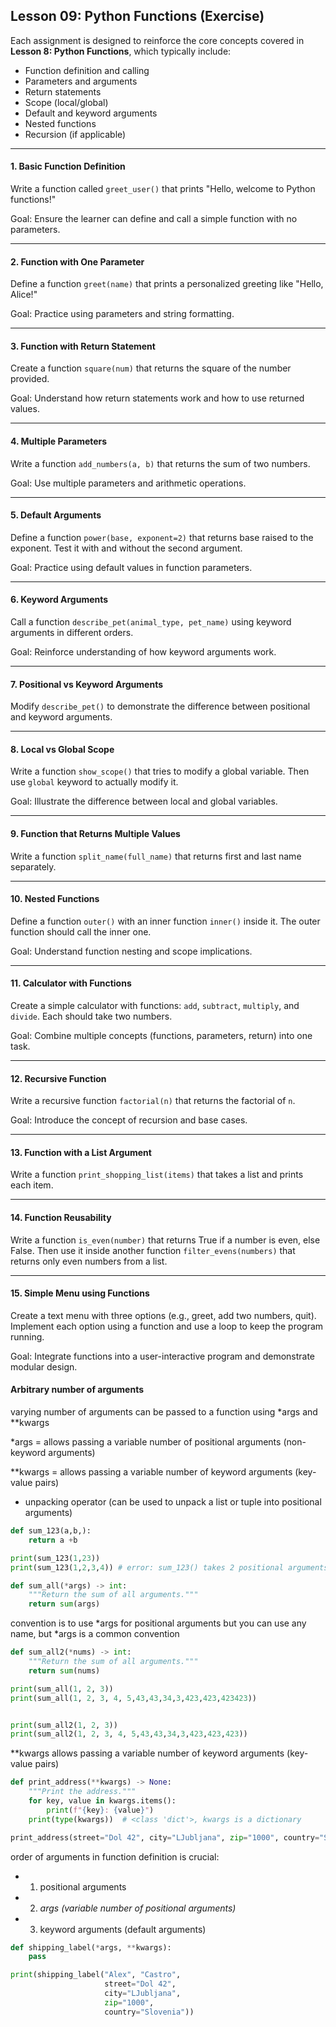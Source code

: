 
## **Lesson 09: Python Functions (Exercise)**

Each assignment is designed to reinforce the core concepts covered in **Lesson 8: Python Functions**, which typically include:

* Function definition and calling
* Parameters and arguments
* Return statements
* Scope (local/global)
* Default and keyword arguments
* Nested functions
* Recursion (if applicable)


---

#### **1. Basic Function Definition**

Write a function called `greet_user()` that prints "Hello, welcome to Python functions!"

Goal: Ensure the learner can define and call a simple function with no parameters.

---

#### **2. Function with One Parameter**

Define a function `greet(name)` that prints a personalized greeting like "Hello, Alice!"

Goal: Practice using parameters and string formatting.

---

#### **3. Function with Return Statement**

Create a function `square(num)` that returns the square of the number provided.

Goal:  Understand how return statements work and how to use returned values.

---

#### **4. Multiple Parameters**

Write a function `add_numbers(a, b)` that returns the sum of two numbers.

Goal:  Use multiple parameters and arithmetic operations.

---

#### **5. Default Arguments**

Define a function `power(base, exponent=2)` that returns base raised to the exponent. Test it with and without the second argument.

Goal: Practice using default values in function parameters.

---

#### **6. Keyword Arguments**

Call a function `describe_pet(animal_type, pet_name)` using keyword arguments in different orders.

Goal: Reinforce understanding of how keyword arguments work.

---

#### **7. Positional vs Keyword Arguments**


Modify `describe_pet()` to demonstrate the difference between positional and keyword arguments.


---

#### **8. Local vs Global Scope**

Write a function `show_scope()` that tries to modify a global variable. Then use `global` keyword to actually modify it.

Goal: Illustrate the difference between local and global variables.

---

#### **9. Function that Returns Multiple Values**

Write a function `split_name(full_name)` that returns first and last name separately.


---

#### **10. Nested Functions**

Define a function `outer()` with an inner function `inner()` inside it. The outer function should call the inner one.

Goal: Understand function nesting and scope implications.

---

#### **11. Calculator with Functions**

Create a simple calculator with functions: `add`, `subtract`, `multiply`, and `divide`. Each should take two numbers.

Goal: Combine multiple concepts (functions, parameters, return) into one task.

---

#### **12. Recursive Function**

Write a recursive function `factorial(n)` that returns the factorial of `n`.

Goal: Introduce the concept of recursion and base cases.

---

#### **13. Function with a List Argument**

Write a function `print_shopping_list(items)` that takes a list and prints each item.


---

#### **14. Function Reusability**

Write a function `is_even(number)` that returns True if a number is even, else False. Then use it inside another function `filter_evens(numbers)` that returns only even numbers from a list.


---

#### **15. Simple Menu using Functions**

Create a text menu with three options (e.g., greet, add two numbers, quit). Implement each option using a function and use a loop to keep the program running.

Goal: Integrate functions into a user-interactive program and demonstrate modular design.





####  Arbitrary number of arguments

varying number of arguments can be passed to a function using *args and **kwargs

 *args = allows passing a variable number of positional arguments (non-keyword arguments)
 
 **kwargs = allows passing a variable number of keyword arguments (key-value pairs)
 
 * unpacking operator (can be used to unpack a list or tuple into positional arguments)

```python
def sum_123(a,b,):
    return a +b 
```

```python
print(sum_123(1,23))
print(sum_123(1,2,3,4)) # error: sum_123() takes 2 positional arguments but 4 were given
```

```python
def sum_all(*args) -> int:
    """Return the sum of all arguments."""
    return sum(args)
```

convention is to use *args for positional arguments but you can use any name, but *args is a common convention

```python
def sum_all2(*nums) -> int:
    """Return the sum of all arguments."""
    return sum(nums)

print(sum_all(1, 2, 3))  
print(sum_all(1, 2, 3, 4, 5,43,43,34,3,423,423,423423))  


print(sum_all2(1, 2, 3))  
print(sum_all2(1, 2, 3, 4, 5,43,43,34,3,423,423,423))  
```


 **kwargs allows passing a variable number of keyword arguments (key-value pairs)

```python
def print_address(**kwargs) -> None:
    """Print the address."""
    for key, value in kwargs.items():
        print(f"{key}: {value}")
    print(type(kwargs))  # <class 'dict'>, kwargs is a dictionary

print_address(street="Dol 42", city="LJubljana", zip="1000", country="Slovenia")
```


order of arguments in function definition is crucial:

 * 1. positional arguments
 * 2. *args (variable number of positional arguments)*
 * 3. keyword arguments (default arguments)

```python
def shipping_label(*args, **kwargs):
    pass

print(shipping_label("Alex", "Castro", 
                     street="Dol 42", 
                     city="LJubljana", 
                     zip="1000", 
                     country="Slovenia"))
```